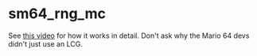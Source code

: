 # sm64_rng_mc
See [this video](https://www.youtube.com/watch?v=MiuLeTE2MeQ) for how it works in detail. 
Don't ask why the Mario 64 devs didn't just use an LCG.
